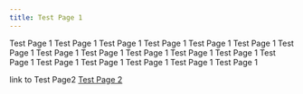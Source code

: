 ```yaml
---
title: Test Page 1
---
```


Test Page 1 Test Page 1 Test Page 1 Test Page 1 Test Page 1 Test Page 1 Test Page 1 Test Page 1 Test Page 1 Test Page 1 Test Page 1 Test Page 1 Test Page 1 Test Page 1 Test Page 1 Test Page 1 Test Page 1 Test Page 1 

link to Test Page2 [Test Page 2](/TestSubDir/SubDir2/TestPage2.md)
